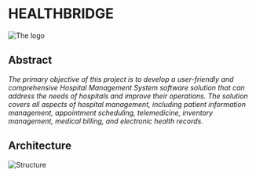 # HEALTHBRIDGE
![The logo](https://pbs.twimg.com/media/Fq3FPVVXoAADhSL?format=jpg&name=900x900)

## Abstract
*The primary objective of this project is to develop a user-friendly and comprehensive Hospital Management System software solution that can address the needs of hospitals and improve their operations. The solution  covers all aspects of hospital management, including patient information management, appointment scheduling, telemedicine, inventory management, medical billing, and electronic health records.*

## Architecture
![Structure](https://trello.com/1/cards/6402fd377f3dfd820161c7f3/attachments/64030c45474328931ed63e28/download/HealthBridge_web_app_arch.jpg)
